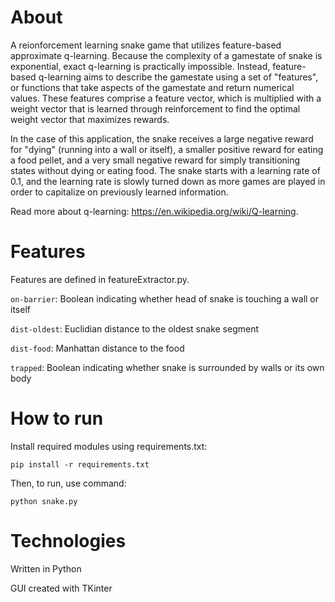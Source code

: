 # About

A reionforcement learning snake game that utilizes feature-based approximate q-learning. Because the complexity of a gamestate of snake is exponential, exact q-learning is practically impossible. Instead, feature-based q-learning aims to describe the gamestate using a set of "features", or functions that take aspects of the gamestate and return numerical values. These features comprise a feature vector, which is multiplied with a weight vector that is learned through reinforcement to find the optimal weight vector that maximizes rewards.

In the case of this application, the snake receives a large negative reward for "dying" (running into a wall or itself), a smaller positive reward for eating a food pellet, and a very small negative reward for simply transitioning states without dying or eating food. The snake starts with a learning rate of 0.1, and the learning rate is slowly turned down as more games are played in order to capitalize on previously learned information.

Read more about q-learning: https://en.wikipedia.org/wiki/Q-learning. 

# Features

Features are defined in featureExtractor.py. 

`on-barrier`: Boolean indicating whether head of snake is touching a wall or itself

`dist-oldest`: Euclidian distance to the oldest snake segment

`dist-food`: Manhattan distance to the food

`trapped`: Boolean indicating whether snake is surrounded by walls or its own body

# How to run

Install required modules using requirements.txt:

```
pip install -r requirements.txt
```

Then, to run, use command:

```
python snake.py
```

# Technologies

Written in Python

GUI created with TKinter
